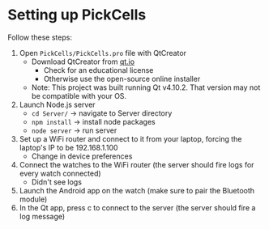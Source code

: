 # Setting up PickCells

Follow these steps:
1. Open `PickCells/PickCells.pro` file with QtCreator
    - Download QtCreator from [qt.io](https://www.qt.io/download)
        - Check for an educational license
        - Otherwise use the open-source online installer
    - Note: This project was built running Qt v4.10.2. That version may not be compatible with your OS.
1. Launch Node.js server
    - `cd Server/` -> navigate to Server directory
    - `npm install` -> install node packages
    - `node server` -> run server
1. Set up a WiFi router and connect to it from your laptop, forcing the laptop's IP to be 192.168.1.100
    - Change in device preferences
1. Connect the watches to the WiFi router (the server should fire logs for every watch connected)
    - Didn't see logs
1. Launch the Android app on the watch (make sure to pair the Bluetooth module)
1. In the Qt app, press c to connect to the server (the server should fire a log message)